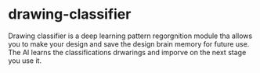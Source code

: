 # drawing-classifier
Drawing classifier is a deep learning pattern regorgnition module  tha allows you to  make your design and  save the design brain memory for future use. The AI learns the classifications drwarings and imporve on the next stage you use it.
